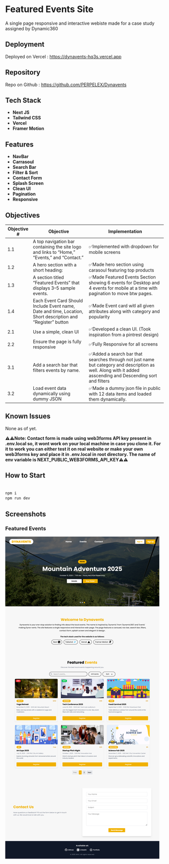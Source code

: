 # Featured Events Site

A single page responsive and interactive webiste made for a case study assigned by Dynamic360

## Deployment

Deployed on Vercel :
<https://dynavents-hq3s.vercel.app>

## Repository

Repo on Github :
<https://github.com/PERPELEX/Dynavents>

## Tech Stack

- **Next JS**
- **Tailwind CSS**
- **Vercel**
- **Framer Motion**

## Features

- **NavBar**
- **Carrasoul**
- **Search Bar**
- **Filter & Sort**
- **Contact Form**
- **Splash Screen**
- **Clean UI**
- **Pagination**
- **Responsive**

## Objectives

| Objective # | Objective                                                                                                   | Implementation                                                                                                                                                |
| ----------- | ----------------------------------------------------------------------------------------------------------- | ------------------------------------------------------------------------------------------------------------------------------------------------------------- |
| 1.1         | A top navigation bar containing the site logo and links to “Home,” “Events,” and “Contact.”                 | ✅Implemented with dropdown for mobile screens                                                                                                                |
| 1.2         | A hero section with a short heading:                                                                        | ✅Made hero section using carasoul featuring top products                                                                                                     |
| 1.3         | A section titled “Featured Events” that displays 3–5 sample events.                                         | ✅Made Featured Events Section showing 6 events for Desktop and 4 events for mobile at a time with pagination to move btw pages.                              |
| 1.4         | Each Event Card Should Include Event name, Date and time, Location, Short description and “Register” button | ✅Made Event card witl all given attributes along with category and popularity                                                                                |
| 2.1         | Use a simple, clean UI                                                                                      | ✅Developed a clean UI. (Took inspiration from a pintrest design)                                                                                             |
| 2.2         | Ensure the page is fully responsive                                                                         | ✅Fully Responsive for all screens                                                                                                                            |
| 3.1         | Add a search bar that filters events by name.                                                               | ✅Added a search bar that searches through not just name but category and description as well. Along with it added asscending and Descending sort and filters |
| 3.2         | Load event data dynamically using dummy JSON                                                                | ✅Made a dummy json file in public with 12 data items and loaded them dynamically.                                                                            |

## Known Issues

None as of yet.

**⚠️⚠️Note: Contact form is made using web3forms API key present in .env.local so, it wont work on your local machine in case you clone it. For it to work you can either test it on real website or make your own web3forms key and place it in .env.local in root directory. The name of env variable is NEXT_PUBLIC_WEB3FORMS_API_KEY⚠️⚠️**

## How to Start

```bash

npm i
npm run dev

```

## Screenshots

### Featured Events

![Featured Events Screenshot](./assets/ss.png "Featured Events")
